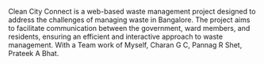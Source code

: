 Clean City Connect is a web-based waste management project designed to address the challenges of managing waste in Bangalore. The project aims to facilitate communication between the government, ward members, and residents, ensuring an efficient and interactive approach to waste management.
 With a Team work of Myself, Charan G C, Pannag R Shet, Prateek A Bhat.
